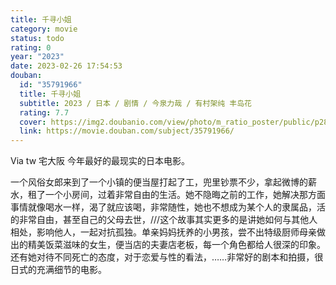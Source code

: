 ```yaml
---
title: 千寻小姐
category: movie
status: todo
rating: 0
year: "2023"
date: 2023-02-26 17:54:53
douban:
  id: "35791966"
  title: 千寻小姐
  subtitle: 2023 / 日本 / 剧情 / 今泉力哉 / 有村架纯 丰岛花
  rating: 7.7
  cover: https://img2.doubanio.com/view/photo/m_ratio_poster/public/p2884868812.jpg
  link: https://movie.douban.com/subject/35791966/
---
```


Via tw 宅大阪 今年最好的最现实的日本电影。

一个风俗女郎来到了一个小镇的便当屋打起了工，兜里钞票不少，拿起微博的薪水，租了一个小房间，过着非常自由的生活。她不隐晦之前的工作，她解决那方面事情就像喝水一样，渴了就应该喝，非常随性，她也不想成为某个人的隶属品，活的非常自由，甚至自己的父母去世，///这个故事其实更多的是讲她如何与其他人相处，影响他人，一起对抗孤独。单亲妈妈抚养的小男孩，尝不出特级厨师母亲做出的精美饭菜滋味的女生，便当店的夫妻店老板，每一个角色都给人很深的印象。还有她对待不同死亡的态度，对于恋爱与性的看法，……非常好的剧本和拍摄，很日式的充满细节的电影。
